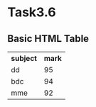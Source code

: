# Task3.6
<!DOCTYPE html>
<html>
<body>

<h2>Basic HTML Table</h2>

<table style="width:100%">
  <tr>
    <th>subject</th> 
    <th>mark</th>
  </tr>
  <tr>
    <td>dd</td>
    <td>95</td>
  </tr>
  <tr>
    <td>bdc</td>
    <td>94</td>
  </tr>
  <tr>
    <td>mme</td>
    <td>92</td>
  </tr>
</table>

</body>
</html>
